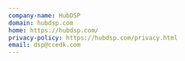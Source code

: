 ```yaml
---
company-name: HubDSP
domain: hubdsp.com
home: https://hubdsp.com/
privacy-policy: https://hubdsp.com/privacy.html
email: dsp@ccedk.com
---
```




